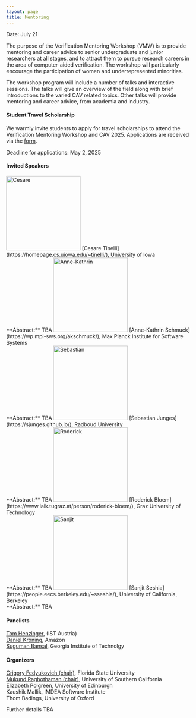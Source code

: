 ```yaml
---
layout: page
title: Mentoring
---
```

Date: July 21

The purpose of the Verification Mentoring Workshop (VMW) is to provide mentoring and career advice to senior undergraduate and junior researchers at all stages, and to attract them to pursue research careers in the area of computer-aided verification. The workshop will particularly encourage the participation of women and underrepresented minorities.

The workshop program will include a number of talks and interactive sessions. The talks will give an overview of the field along with brief introductions to the varied CAV related topics. Other talks will provide mentoring and career advice, from academia and industry.

#### Student Travel Scholarship

We warmly invite students to apply for travel scholarships to attend the Verification Mentoring Workshop and CAV 2025. Applications are received via the [form](https://docs.google.com/forms/d/e/1FAIpQLSd7d0zcZ6BSepxDfY2hmb2fL8Go7_SWTL_VDkjxjBeprz3Qhw/viewform?usp=dialog).

Deadline for applications: May 2, 2025

#### Invited Speakers
<img src="https://conferences.i-cav.org/2025/assets/img/cesare.jpg" alt="Cesare" width="200">
[Cesare Tinelli](https://homepage.cs.uiowa.edu/~tinelli/), University of Iowa <br>
**Abstract:** TBA

<img src="https://conferences.i-cav.org/2025/assets/img/akschmuck.jpg" alt="Anne-Kathrin" width="200">
[Anne-Kathrin Schmuck](https://wp.mpi-sws.org/akschmuck/), Max Planck Institute for Software Systems <br>
**Abstract:** TBA

<img src="https://conferences.i-cav.org/2025/assets/img/sebastian.jpg" alt="Sebastian" width="200">
[Sebastian Junges](https://sjunges.github.io/), Radboud University <br>
**Abstract:** TBA


<img src="https://conferences.i-cav.org/2025/assets/img/Roderick-2.jpg" alt="Roderick" width="200">
[Roderick Bloem](https://www.iaik.tugraz.at/person/roderick-bloem/), Graz University of Technology <br>
**Abstract:** TBA

<img src="https://conferences.i-cav.org/2025/assets/img/sanjit.jpg" alt="Sanjit" width="200">
[Sanjit Seshia](https://people.eecs.berkeley.edu/~sseshia/), University of California, Berkeley <br>
**Abstract:** TBA


#### Panelists
[Tom Henzinger](https://pub.ista.ac.at/~tah/), (IST Austria) <br>
[Daniel Kröning](https://www.kroening.com/), Amazon <br>
[Suguman Bansal](https://suguman.github.io/), Georgia Institute of Technolgy

#### Organizers
[Grigory Fedyukovich (chair)](mailto:grigory@cs.fsu.edu), Florida State University <br>
[Mukund Raghothaman (chair)](mailto:raghotha@usc.edu), University of Southern California <br>
Elizabeth Polgreen, University of Edinburgh <br>
Kaushik Mallik, IMDEA Software Institute <br>
Thom Badings, University of Oxford

Further details TBA